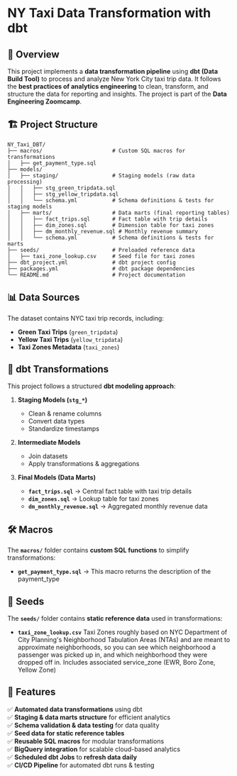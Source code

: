 # NY Taxi Data Transformation with dbt  

## 📌 Overview  
This project implements a **data transformation pipeline** using **dbt (Data Build Tool)** to process and analyze New York City taxi trip data. It follows the **best practices of analytics engineering** to clean, transform, and structure the data for reporting and insights. The project is part of the **Data Engineering Zoomcamp**.  

## 🏗️ Project Structure  

```
NY_Taxi_DBT/
├── macros/                      # Custom SQL macros for transformations
│   ├── get_payment_type.sql
├── models/
│   ├── staging/                 # Staging models (raw data processing)
│   │   ├── stg_green_tripdata.sql
│   │   ├── stg_yellow_tripdata.sql
│   │   └── schema.yml           # Schema definitions & tests for staging models
│   ├── marts/                   # Data marts (final reporting tables)
│   │   ├── fact_trips.sql       # Fact table with trip details
│   │   ├── dim_zones.sql        # Dimension table for taxi zones
│   │   ├── dm_monthly_revenue.sql # Monthly revenue summary
│   │   └── schema.yml           # Schema definitions & tests for marts
├── seeds/                       # Preloaded reference data
│   ├── taxi_zone_lookup.csv     # Seed file for taxi zones
├── dbt_project.yml              # dbt project config  
├── packages.yml                 # dbt package dependencies  
└── README.md                    # Project documentation  
```

## 📊 Data Sources  
The dataset contains NYC taxi trip records, including:  
- **Green Taxi Trips** (`green_tripdata`)  
- **Yellow Taxi Trips** (`yellow_tripdata`)  
- **Taxi Zones Metadata** (`taxi_zones`)  

## 🔄 dbt Transformations  

This project follows a structured **dbt modeling approach**:  

1. **Staging Models (`stg_*`)**  
   - Clean & rename columns  
   - Convert data types  
   - Standardize timestamps  

2. **Intermediate Models**  
   - Join datasets  
   - Apply transformations & aggregations  

3. **Final Models (Data Marts)**  
   - **`fact_trips.sql`** → Central fact table with taxi trip details  
   - **`dim_zones.sql`** → Lookup table for taxi zones  
   - **`dm_monthly_revenue.sql`** → Aggregated monthly revenue data  

## 🛠️ Macros  

The **`macros/`** folder contains **custom SQL functions** to simplify transformations:  
- **`get_payment_type.sql`** →  This macro returns the description of the payment_type  

## 📌 Seeds  

The **`seeds/`** folder contains **static reference data** used in transformations:  
- **`taxi_zone_lookup.csv`** Taxi Zones roughly based on NYC Department of City Planning's Neighborhood
      Tabulation Areas (NTAs) and are meant to approximate neighborhoods, so you can see which
      neighborhood a passenger was picked up in, and which neighborhood they were dropped off in. 
      Includes associated service_zone (EWR, Boro Zone, Yellow Zone)
  
## 🎯 Features  

✅ **Automated data transformations** using dbt  
✅ **Staging & data marts structure** for efficient analytics  
✅ **Schema validation & data testing** for data quality  
✅ **Seed data for static reference tables**  
✅ **Reusable SQL macros** for modular transformations  
✅ **BigQuery integration** for scalable cloud-based analytics  
✅ **Scheduled dbt Jobs** to **refresh data daily**  
✅ **CI/CD Pipeline** for automated dbt runs & testing  


